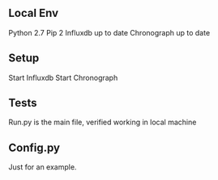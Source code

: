 ## Local Env

Python 2.7
Pip 2
Influxdb up to date
Chronograph up to date

## Setup

Start Influxdb
Start Chronograph

## Tests

Run.py is the main file, verified working in local machine


## Config.py

Just for an example.
